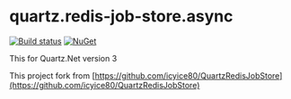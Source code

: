 # quartz.redis-job-store.async

[![Build status](https://ci.appveyor.com/api/projects/status/qoxed1e6f797da5o?svg=true)](https://ci.appveyor.com/project/Yi-Shiuan/quartz-redis-job-store-async) [![NuGet](https://img.shields.io/nuget/v/Quartz.RedisJobStore.Async.svg)](https://www.nuget.org/packages/Quartz.RedisJobStore.Async)

This for Quartz.Net version 3

This project fork from [https://github.com/icyice80/QuartzRedisJobStore](https://github.com/icyice80/QuartzRedisJobStore)
